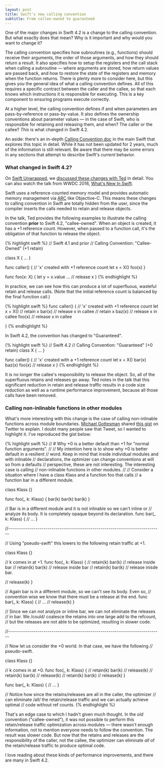 ```yaml
---
layout: post
title: Swift's new calling convention
subtitle: From callee-owned to guaranteed
---
```


One of the major changes in Swift 4.2 is a change to the calling convention. But what exactly does that mean? Why is it important and why would you want to change it?

<!--excerpt-->

The calling convention specifies how subroutines (e.g., functions) should receive their arguments, the order of those arguments, and how they should return a result. It also specifies how to setup the registers and the call stack when calling a subroutine &mdash; where arguments are stored, how return values are passed back, and how to restore the state of the registers and memory when the function returns. There is plenty more to consider here, but this gives you the general idea of what a calling convention defines. All of this requires a specific contract between the caller and the callee, so that each knows which instructions it is responsible for executing. This is a key component to ensuring programs execute correctly.

At a higher level, the calling convention defines if and when parameters are pass-by-reference or pass-by-value. It also defines the ownership conventions about parameter values &mdash; in the case of Swift, who is responsible for retaining and releasing them, and when? The caller or the callee? *This* is what changed in Swift 4.2.

An aside: there's an in-depth [Calling Convention doc](https://github.com/apple/swift/blob/master/docs/CallingConvention.rst) in the main Swift that explores this topic in detail. While it has not been updated for 2 years, much of the information is still relevant. Be aware that there may be some errors in any sections that attempt to describe Swift's *current* behavior.

### What changed in Swift 4.2?

On [Swift Unwrapped](https://twitter.com/swift_unwrapped), we [discussed these changes with Ted](https://spec.fm/podcasts/swift-unwrapped/154699) in detail. You can also watch the talk from WWDC 2018, [What's New In Swift](https://developer.apple.com/videos/play/wwdc2018/401/).

Swift uses a reference-counted memory model and provides automatic memory management via [ARC](https://docs.swift.org/swift-book/LanguageGuide/AutomaticReferenceCounting.html) like Objective-C. This means these changes to calling convention in Swift are totally hidden from the user, since the compiler inserts the calls needed to retain and release objects.

In the talk, Ted provides the following examples to illustrate the calling convention **prior** to Swift 4.2, "callee-owned".
When an object is created, it has a +1 reference count. However, when passed to a function call, it's the obligation of that function to release the object.

{% highlight swift %}
// Swift 4.1 and prior
// Calling Convention: "Callee-Owned" (+1 retain)

class X { ... }

func caller() {
    // 'x' created with +1 reference count
    let x = X()
    foo(x)
}

func foo(x: X) {
    let y = x.value
    ...
    // release x
}
{% endhighlight %}

In practice, we can see how this can produce a lot of superfluous, wasteful retain and release calls. (Note that the initial reference count is balanced by the final function call.)

{% highlight swift %}
func caller() {
    // 'x' created with +1 reference count
    let x + X()
    // retain x
    bar(x) // release x in callee
    // retain x
    baz(x) // release x in callee
    foo(x) // release x in callee

}
{% endhighlight %}



In Swift 4.2, the convention has changed to "Guaranteed".

{% highlight swift %}
// Swift 4.2
// Calling Convention: "Guaranteed" (+0 retain)
class X { ... }

func caller() {
    // 'x' created with a +1 reference count
    let x = X()
    bar(x)
    baz(x)
    foo(x)
    // release x
}
{% endhighlight %}

It is no longer the callee's responsibility to release the object. So, all of the superfluous retains and releases go away. Ted notes in the talk that this significant reduction in retain and release traffic results in a code size reduction as well as a runtime performance improvement, because all those calls have been removed.

### Calling non-inlinable functions in other modules

What's more interesting with this change is the case of calling non-inlinable functions across module boundaries. [Michael Gottesman](https://twitter.com/gottesmang/status/1006952128198217729) shared [this gist](https://gist.github.com/gottesmm/524fca6a4e9fb3d5736a1b9d6686c5e8) on Twitter to explain. I doubt many people saw that Tweet, so I wanted to highlight it. I've reproduced the gist below:

{% highlight swift %}
// # Why +0 is a better default than +1 for "normal function arguments".
//
// My intention here is to show why +0 is better default in a resilient
// word. Keep in mind that inside individual modules and with inlinable
// declarations, the optimizer can change conventions at will so from a defaults
// perspective, these are not interesting. The interesting case is calling
// non-inlinable functions in other modules.
//
// Consider a situation where I have a class Klass and a function foo that calls
// a function bar in a different module.

class Klass {}

func foo(_ k: Klass) {
  bar(k)
  bar(k)
  bar(k)
}

// Bar is in a different module and it is not inlinable so we can't inline or
// analyze its body. It is completely opaque beyond its declaration.
func bar(_ k: Klass) {
  // ...
}

//------------------------------------------------------------------------------

// Using "pseudo-swift" this lowers to the following retain traffic at +1.

class Klass {}

// k comes in at +1.
func foo(_ k: Klass) {
  // retain(k)
  bar(k) // release inside bar
  // retain(k)
  bar(k) // release inside bar
  // retain(k)
  bar(k) // release inisde bar.

  // release(k)
}

// Again bar is in a different module, so we can't see its body. Even so,
// convention wise we know that there must be a release at the end.
func bar(_ k: Klass) {
  // ...
  // release(k)
}

// Since we can not analyze or inline bar, we can not eliminate the releases
// in bar. We /could/ coalesce the retains into one large add to the refcount,
// but the releases are not able to be optimized, resulting in slower code.

//------------------------------------------------------------------------------

// Now let us consider the +0 world. In that case, we have the following
// pseudo-swift.

class Klass {}

// k comes in at +0.
func foo(_ k: Klass) {
  // retain(k)
  bar(k)
  // release(k)
  // retain(k)
  bar(k)
  // release(k)
  // retain(k)
  bar(k)
  // release(k)
}

func bar(_ k: Klass) {
  // ...
}

// Notice how since the retains/releases are all in the caller, the optimizer
// can eliminate /all/ the retain/release traffic and we can actually achieve optimal
// code without ref counts.
{% endhighlight %}

That's an edge case to which I hadn't given much thought. In the *old* convention ("callee-owned"), it was not possible to perform this retain/release traffic optimization across modules &mdash; there wasn't enough information, not to mention everyone needs to follow the convention. The result was slower code. But now that the retains and releases are the responsibility of the caller, not the callee, the optimizer can eliminate *all* of the retain/release traffic to produce optimal code.

I love reading about these kinds of performance improvements, and there are many in Swift 4.2.
